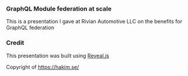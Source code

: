 ### GraphQL Module federation at scale
This is a presentation I gave at Rivian Automotive LLC on the benefits for GraphQL federation

### Credit

This presentation was built using [Reveal.js](https://revealjs.com")

Copyright of https://hakim.se/